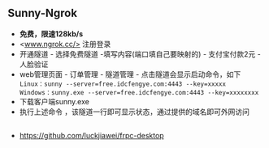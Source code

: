 ## Sunny-Ngrok 
- **免费，限速128kb/s**
- <www.ngrok.cc/> 注册登录
- 开通隧道 - 选择免费隧道 -填写内容(端口填自己要映射的) - 支付宝付款2元 - 人脸验证 
- web管理页面 - 订单管理 - 隧道管理 -  点击隧道会显示启动命令，如下  
    `Linux：sunny --server=free.idcfengye.com:4443 --key=xxxxx`  
    `Windows：sunny.exe --server=free.idcfengye.com:4443 --key=xxxxxxxx`
- 下载客户端sunny.exe 
- 执行上述命令 ，该隧道一行即可显示状态，通过提供的域名即可外网访问
## 

- https://github.com/luckjiawei/frpc-desktop
